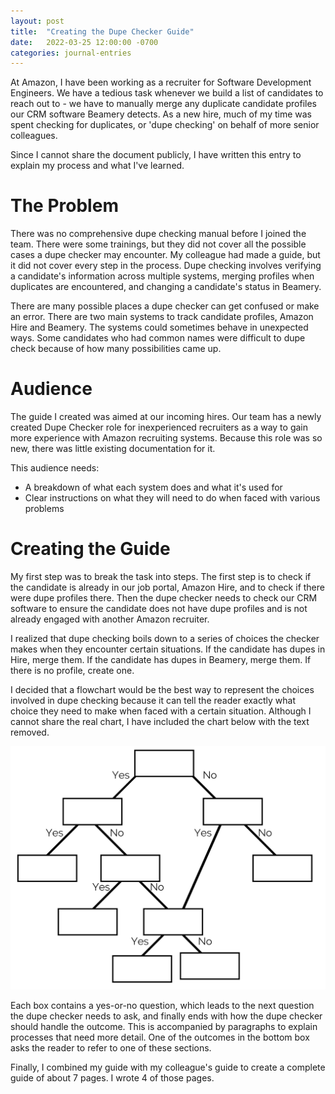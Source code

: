 ```yaml
---
layout: post
title:  "Creating the Dupe Checker Guide"
date:   2022-03-25 12:00:00 -0700
categories: journal-entries
---
```


At Amazon, I have been working as a recruiter for Software Development Engineers. We have a tedious task whenever we build a list of candidates to reach out to - we have to manually merge any duplicate candidate profiles our CRM software Beamery detects. As a new hire, much of my time was spent checking for duplicates, or 'dupe checking' on behalf of more senior colleagues.

Since I cannot share the document publicly, I have written this entry to explain my process and what I've learned.

# The Problem

There was no comprehensive dupe checking manual before I joined the team. There were some trainings, but they did not cover all the possible cases a dupe checker may encounter. My colleague had made a guide, but it did not cover every step in the process. Dupe checking involves verifying a candidate's information across multiple systems, merging profiles when duplicates are encountered, and changing a candidate's status in Beamery.

There are many possible places a dupe checker can get confused or make an error. There are two main systems to track candidate profiles, Amazon Hire and Beamery. The systems could sometimes behave in unexpected ways. Some candidates who had common names were difficult to dupe check because of how many possibilities came up.

# Audience

The guide I created was aimed at our incoming hires. Our team has a newly created Dupe Checker role for inexperienced recruiters as a way to gain more experience with Amazon recruiting systems. Because this role was so new, there was little existing documentation for it.

This audience needs:
* A breakdown of what each system does and what it's used for
* Clear instructions on what they will need to do when faced with various problems

# Creating the Guide

My first step was to break the task into steps. The first step is to check if the candidate is already in our job portal, Amazon Hire, and to check if there were dupe profiles there. Then the dupe checker needs to check our CRM software to ensure the candidate does not have dupe profiles and is not already engaged with another Amazon recruiter.

I realized that dupe checking boils down to a series of choices the checker makes when they encounter certain situations. If the candidate has dupes in Hire, merge them. If the candidate has dupes in Beamery, merge them. If there is no profile, create one.

I decided that a flowchart would be the best way to represent the choices involved in dupe checking because it can tell the reader exactly what choice they need to make when faced with a certain situation. Although I cannot share the real chart, I have included the chart below with the text removed.

![Dupe Checking Flowchart](/images/flowchart.png "Dupe Checking Flowchart")

Each box contains a yes-or-no question, which leads to the next question the dupe checker needs to ask, and finally ends with how the dupe checker should handle the outcome. This is accompanied by paragraphs to explain processes that need more detail. One of the outcomes in the bottom box asks the reader to refer to one of these sections.

Finally, I combined my guide with my colleague's guide to create a complete guide of about 7 pages. I wrote 4 of those pages.
